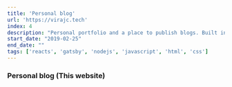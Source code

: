 ```yaml
---
title: 'Personal blog'
url: 'https://virajc.tech'
index: 4
description: "Personal portfolio and a place to publish blogs. Built in GatsbyJs, React."
start_date: "2019-02-25"
end_date: ""
tags: ['reacts', 'gatsby', 'nodejs', 'javascript', 'html', 'css']
---
```


### Personal blog (This website)
